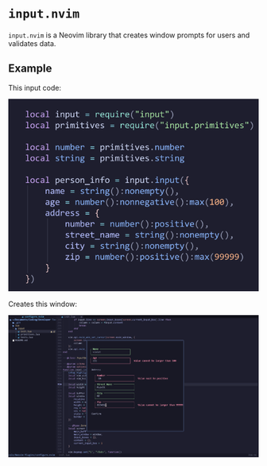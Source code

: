 # `input.nvim`

`input.nvim` is a Neovim library that creates window prompts for users and validates data.

## Example

This input code:

![input](./docs/input.png)

Creates this window:

![output](./docs/output.png)

